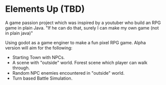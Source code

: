 # Elements Up (TBD)

A game passion project which was inspired by a youtuber who build an RPG game in plain Java. "If he can do that, surely I can make my own game (not in plain java)"

Using godot as a game enginer to make a fun pixel RPG game. Alpha version will aim for the following: 

- Starting Town with NPCs.
- A scene with "outside" world. Forest scene which player can walk through. 
- Random NPC enemies encountered in "outside" world. 
- Turn based Battle Simulation.
	
